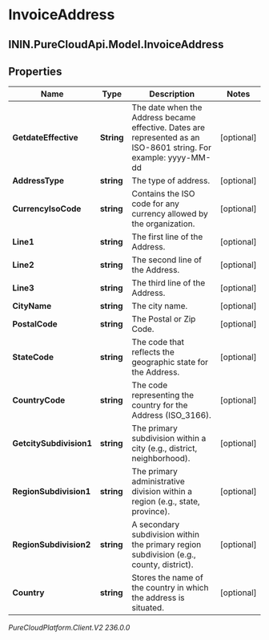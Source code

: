 # InvoiceAddress

## ININ.PureCloudApi.Model.InvoiceAddress

## Properties

|Name | Type | Description | Notes|
|------------ | ------------- | ------------- | -------------|
| **GetdateEffective** | **String** | The date when the Address became effective. Dates are represented as an ISO-8601 string. For example: yyyy-MM-dd | [optional] |
| **AddressType** | **string** | The type of address. | [optional] |
| **CurrencyIsoCode** | **string** | Contains the ISO code for any currency allowed by the organization. | [optional] |
| **Line1** | **string** | The first line of the Address. | [optional] |
| **Line2** | **string** | The second line of the Address. | [optional] |
| **Line3** | **string** | The third line of the Address. | [optional] |
| **CityName** | **string** | The city name. | [optional] |
| **PostalCode** | **string** | The Postal or Zip Code. | [optional] |
| **StateCode** | **string** | The code that reflects the geographic state for the Address. | [optional] |
| **CountryCode** | **string** | The code representing the country for the Address (ISO_3166). | [optional] |
| **GetcitySubdivision1** | **string** | The primary subdivision within a city (e.g., district, neighborhood). | [optional] |
| **RegionSubdivision1** | **string** | The primary administrative division within a region (e.g., state, province). | [optional] |
| **RegionSubdivision2** | **string** | A secondary subdivision within the primary region subdivision (e.g., county, district). | [optional] |
| **Country** | **string** | Stores the name of the country in which the address is situated. | [optional] |



_PureCloudPlatform.Client.V2 236.0.0_
